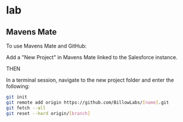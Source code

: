 # lab



## Mavens Mate

To use Mavens Mate and GitHub:

Add a "New Project" in Mavens Mate linked to the Salesforce instance.

THEN 

In a terminal session, navigate to the new project folder and enter the following:

```bash
git init
git remote add origin https://github.com/BillowLabs/[name].git
git fetch --all
git reset --hard origin/[branch]
```
